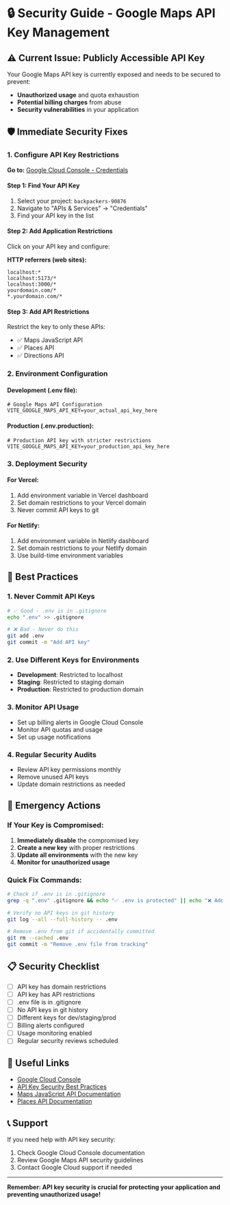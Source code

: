 # 🔒 Security Guide - Google Maps API Key Management

## ⚠️ **Current Issue: Publicly Accessible API Key**

Your Google Maps API key is currently exposed and needs to be secured to prevent:
- **Unauthorized usage** and quota exhaustion
- **Potential billing charges** from abuse
- **Security vulnerabilities** in your application

## 🛡️ **Immediate Security Fixes**

### **1. Configure API Key Restrictions**

**Go to:** [Google Cloud Console - Credentials](https://console.cloud.google.com/apis/credentials)

#### **Step 1: Find Your API Key**
1. Select your project: `backpackers-90876`
2. Navigate to "APIs & Services" → "Credentials"
3. Find your API key in the list

#### **Step 2: Add Application Restrictions**
Click on your API key and configure:

**HTTP referrers (web sites):**
```
localhost:*
localhost:5173/*
localhost:3000/*
yourdomain.com/*
*.yourdomain.com/*
```

#### **Step 3: Add API Restrictions**
Restrict the key to only these APIs:
- ✅ Maps JavaScript API
- ✅ Places API  
- ✅ Directions API

### **2. Environment Configuration**

#### **Development (.env file):**
```env
# Google Maps API Configuration
VITE_GOOGLE_MAPS_API_KEY=your_actual_api_key_here
```

#### **Production (.env.production):**
```env
# Production API key with stricter restrictions
VITE_GOOGLE_MAPS_API_KEY=your_production_api_key_here
```

### **3. Deployment Security**

#### **For Vercel:**
1. Add environment variable in Vercel dashboard
2. Set domain restrictions to your Vercel domain
3. Never commit API keys to git

#### **For Netlify:**
1. Add environment variable in Netlify dashboard
2. Set domain restrictions to your Netlify domain
3. Use build-time environment variables

## 🔐 **Best Practices**

### **1. Never Commit API Keys**
```bash
# ✅ Good - .env is in .gitignore
echo ".env" >> .gitignore

# ❌ Bad - Never do this
git add .env
git commit -m "Add API key"
```

### **2. Use Different Keys for Environments**
- **Development**: Restricted to localhost
- **Staging**: Restricted to staging domain
- **Production**: Restricted to production domain

### **3. Monitor API Usage**
- Set up billing alerts in Google Cloud Console
- Monitor API quotas and usage
- Set up usage notifications

### **4. Regular Security Audits**
- Review API key permissions monthly
- Remove unused API keys
- Update domain restrictions as needed

## 🚨 **Emergency Actions**

### **If Your Key is Compromised:**
1. **Immediately disable** the compromised key
2. **Create a new key** with proper restrictions
3. **Update all environments** with the new key
4. **Monitor for unauthorized usage**

### **Quick Fix Commands:**
```bash
# Check if .env is in .gitignore
grep -q ".env" .gitignore && echo "✅ .env is protected" || echo "❌ Add .env to .gitignore"

# Verify no API keys in git history
git log --all --full-history -- .env

# Remove .env from git if accidentally committed
git rm --cached .env
git commit -m "Remove .env file from tracking"
```

## 📋 **Security Checklist**

- [ ] API key has domain restrictions
- [ ] API key has API restrictions
- [ ] .env file is in .gitignore
- [ ] No API keys in git history
- [ ] Different keys for dev/staging/prod
- [ ] Billing alerts configured
- [ ] Usage monitoring enabled
- [ ] Regular security reviews scheduled

## 🔗 **Useful Links**

- [Google Cloud Console](https://console.cloud.google.com/)
- [API Key Security Best Practices](https://developers.google.com/maps/api-security-best-practices)
- [Maps JavaScript API Documentation](https://developers.google.com/maps/documentation/javascript)
- [Places API Documentation](https://developers.google.com/maps/documentation/places/web-service)

## 📞 **Support**

If you need help with API key security:
1. Check Google Cloud Console documentation
2. Review Google Maps API security guidelines
3. Contact Google Cloud support if needed

---

**Remember: API key security is crucial for protecting your application and preventing unauthorized usage!**
